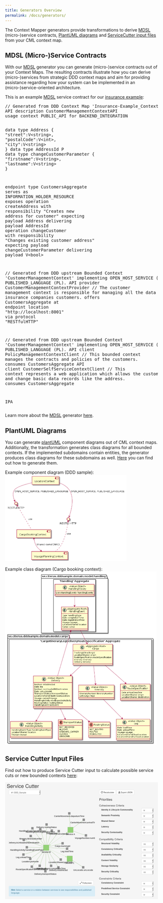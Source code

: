 ```yaml
---
title: Generators Overview
permalink: /docs/generators/
---
```


The Context Mapper generators provide transformations to derive [MDSL](https://socadk.github.io/MDSL/) (micro-)service contracts, 
[PlantUML diagrams](http://plantuml.com/) and [ServiceCutter input files](https://servicecutter.github.io/) from your CML context map.

## MDSL (Micro-)Service Contracts
With our [MDSL](https://socadk.github.io/MDSL/) generator you can generate (micro-)service contracts out of your Context Maps.
The resulting contracts illustrate how you can derive (micro-)services from strategic DDD context maps and aim for providing 
assistance regarding how your system can be implemented in an (micro-)service-oriented architecture.

This is an example [MDSL](https://socadk.github.io/MDSL/) service contract for our 
[insurance example](https://github.com/ContextMapper/context-mapper-examples/tree/master/src/main/cml/insurance-example): 

<div class="highlight"><pre><span></span><span class="c">// Generated from DDD Context Map &#39;Insurance-Example_Context-Map.cml&#39; at 21.10.2019 17:48:52 CEST.</span>
<span class="k">API description</span> CustomerManagementContextAPI
<span class="k">usage context</span> <span class="k">PUBLIC_API</span> <span class="k">for</span> <span class="k">BACKEND_INTEGRATION</span>

<span class="k">data type</span> Address { <span class="s">&quot;street&quot;</span>:<span class="k">V</span>&lt;<span class="k">string</span>&gt;, <span class="s">&quot;postalCode&quot;</span>:<span class="k">V</span>&lt;<span class="k">int</span>&gt;, <span class="s">&quot;city&quot;</span>:<span class="k">V</span>&lt;<span class="k">string</span>&gt; }
<span class="k">data type</span> AddressId <span class="k">P</span>
<span class="k">data type</span> changeCustomerParameter { <span class="s">&quot;firstname&quot;</span>:<span class="k">V</span>&lt;<span class="k">string</span>&gt;, <span class="s">&quot;lastname&quot;</span>:<span class="k">V</span>&lt;<span class="k">string</span>&gt; }

<span class="k">endpoint type</span> CustomersAggregate
  <span class="k">serves as</span> <span class="k">INFORMATION_HOLDER_RESOURCE</span>
  <span class="k">exposes</span>
    <span class="k">operation</span> createAddress
      <span class="k">with</span> <span class="k">responsibility</span> <span class="s">&quot;Creates new address for customer&quot;</span>
      <span class="k">expecting</span>
        <span class="k">payload</span> Address
      <span class="k">delivering</span>
        <span class="k">payload</span> AddressId
    <span class="k">operation</span> changeCustomer
      <span class="k">with</span> <span class="k">responsibility</span> <span class="s">&quot;Changes existing customer address&quot;</span>
      <span class="k">expecting</span>
        <span class="k">payload</span> changeCustomerParameter
      <span class="k">delivering</span>
        <span class="k">payload</span> V&lt;<span class="k">bool</span>&gt;

<span class="c">// Generated from DDD upstream Bounded Context &#39;CustomerManagementContext&#39; implementing OPEN_HOST_SERVICE (OHS) and PUBLISHED_LANGUAGE (PL).</span>
<span class="k">API provider</span> CustomerManagementContextProvider
  <span class="c">// The customer management context is responsible for managing all the data of the insurance companies customers.</span>
  <span class="k">offers</span> CustomersAggregate
  <span class="k">at</span> <span class="k">endpoint</span> <span class="k">location</span> <span class="s">&quot;http://localhost:8001&quot;</span>
    <span class="k">via</span> <span class="k">protocol</span> <span class="s">&quot;RESTfulHTTP&quot;</span>

<span class="c">// Generated from DDD upstream Bounded Context &#39;CustomerManagementContext&#39; implementing OPEN_HOST_SERVICE (OHS) and PUBLISHED_LANGUAGE (PL).</span>
<span class="k">API client</span> PolicyManagementContextClient
  <span class="c">// This bounded context manages the contracts and policies of the customers.</span>
  <span class="k">consumes</span> CustomersAggregate
<span class="k">API client</span> CustomerSelfServiceContextClient
  <span class="c">// This context represents a web application which allows the customer to login and change basic data records like the address.</span>
  <span class="k">consumes</span> CustomersAggregate

<span class="k">IPA</span>
</pre></div>

Learn more about the [MDSL](https://socadk.github.io/MDSL/) generator [here](/docs/mdsl/).

## PlantUML Diagrams
You can generate [plantUML](http://plantuml.com/) component diagrams out of CML context maps. Additionally, the transformation 
generates class diagrams for all bounded contexts. If the implemented subdomains contain entities, the generator produces class diagrams
for these subdomains as well. [Here](/docs/plant-uml/) you can find out how to generate them.

Example component diagram (DDD sample): 
<img src="/img/plantuml-ddd-sample.png" alt="DDD Sample Component Diagram" width="400px">

Example class diagram (Cargo booking context): 
<img src="/img/plantuml-cargo-booking-context.png" alt="Cargo Booking Context" width="500px">

## Service Cutter Input Files
Find out how to produce Service Cutter input to calculate possible service cuts or new bounded contexts [here](/docs/service-cutter/):

![Service Cutter DDD Sample](/img/service-cutter-ddd-sample.png)
